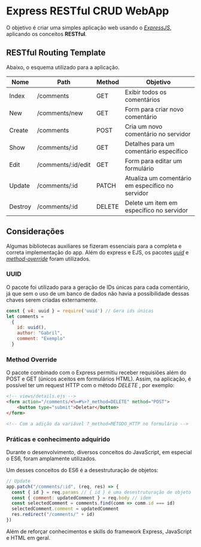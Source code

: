 # Express RESTful CRUD WebApp

O objetivo é criar uma simples aplicação web usando o [*ExpressJS*](https://expressjs.com/pt-br/4x/api.html#app), aplicando os conceitos **RESTful**.

## RESTful Routing Template

Abaixo, o esquema utilizado para a aplicação.

| Nome | Path | Method | Objetivo |
| ---- | ---- | ------ | -------- |
| Index | /comments | GET | Exibir todos os comentários |
| New | /comments/new | GET | Form para criar novo comentário |
| Create | /comments | POST | Cria um novo comentário no servidor |
| Show | /comments/:id | GET | Detalhes para um comentário específico |
| Edit | /comments/:id/edit | GET | Form para editar um formulário |
| Update | /comments/:id | PATCH | Atualiza um comentário em específico no servidor |
| Destroy | /comments/:id | DELETE | Delete um item em específico no servidor |

## Considerações

Algumas bibliotecas auxiliares se fizeram essenciais para a completa e correta implementação do app. Além do express e EJS, os pacotes [*uuid*](https://www.npmjs.com/package/uuid) e [*method-override*](https://www.npmjs.com/package/method-override) foram utilizados.

### UUID

O pacote foi utilizado para a geração de IDs únicas para cada comentário, já que sem o uso de um banco de dados não havia a possibilidade dessas chaves serem criadas externamente.

```js
const { v4: uuid } = require('uuid') // Gera ids únicas
let comments =
  {
    id: uuid(),
    author: "Gabril",
    comment: "Exemplo"
  }
```

### Method Override

O pacote combinado com o Express permitiu receber requisiões além do POST e GET (únicos aceitos em formulários HTML). Assim, na aplicação, é possível ter um request HTTP com o método *DELETE* , por exemplo:

```html
<!-- views/details.ejs -->
<form action="/comments/<%=#%>?_method=DELETE" method="POST">
    <button type="submit">Deletar</button>
</form>

<!-- Com a adição da variável ?_method=MÉTODO_HTTP no formulário -->
```

### Práticas e conhecimento adquirido

Durante o desenvolvimento, diversos conceitos do JavaScript, em especial o ES6, foram amplamente utilizados. 

Um desses conceitos do ES6 é a desestruturação de objetos:
```js
// Update
app.patch("/comments/:id", (req, res) => {
  const { id } = req.params // { id } é uma desestruturação de objeto
  const { comment: updatedComment } = req.body // idem
  const selectedComment = comments.find(comm => comm.id === id)
  selectedComment.comment = updatedComment
  res.redirect("/comments/" + id)
})
```

Além de reforçar conhecimentos e skills do framework Express, JavaScript e HTML em geral.
